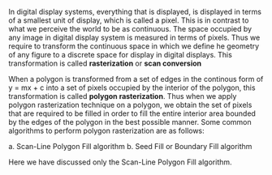 In digital display systems, everything that is displayed, is displayed in terms of a smallest unit of display, which is called a pixel. This is in contrast to what we perceive the world to be as continuous. The space occupied by any image in digital display system is measured in terms of pixels. Thus we require to transform the continuous space in which we define he geometry of any figure to a discrete space for display in digital displays. This transformation is called **rasterization** or **scan conversion**

When a polygon is transformed from a set of edges in the continous form of y = mx + c into a set of pixels occupied by the interior of the polygon, this transformation is called **polygon rasterization**. Thus when we apply polygon rasterization technique on a polygon, we obtain the set of pixels that are required to be filled in order to fill the entire interior area bounded by the edges of the polygon in the best possible manner. Some common algorithms to perform polygon rasterization are as follows:

  a. Scan-Line Polygon Fill algorithm
  b. Seed Fill or Boundary Fill algorithm

Here we have discussed only the Scan-Line Polygon Fill algorithm. 